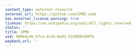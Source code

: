 ```yaml
---
content_type: external-resource
external_url: https://github.com/CPMD-code
has_external_license_warning: true
license: https://en.wikipedia.org/wiki/All_rights_reserved
status: ''
title: CPMD
uid: 9066dcdb-57ca-4c16-ba92-5338895d097b
wayback_url: ''
---
```

